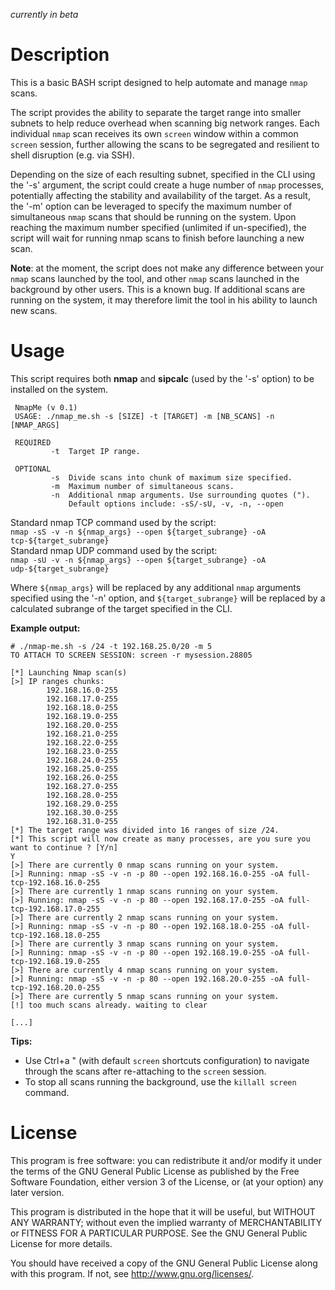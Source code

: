 _currently in beta_

Description
===========
This is a basic BASH script designed to help automate and manage `nmap` scans. 

The script provides the ability to separate the target range into smaller subnets to help reduce overhead when scanning big network ranges. Each individual `nmap` scan receives its own `screen` window within a common `screen` session, further allowing the scans to be segregated and resilient to shell disruption (e.g. via SSH). 

Depending on the size of each resulting subnet, specified in the CLI using the '-s' argument, the script could create a huge number of `nmap` processes, potentially affecting the stability and availability of the target. As a result, the '-m' option can be leveraged to specify the maximum number of simultaneous `nmap` scans that should be running on the system. Upon reaching the maximum number specified (unlimited if un-specified), the script will wait for running nmap scans to finish before launching a new scan.

__Note__: at the moment, the script does not make any difference between your `nmap` scans launched by the tool, and other `nmap` scans launched in the background by other users. This is a known bug. If additional scans are running on the system, it may therefore limit the tool in his ability to launch new scans.


Usage
=====
This script requires both __nmap__ and __sipcalc__ (used by the '-s' option) to be installed on the system.

```
 NmapMe (v 0.1) 
 USAGE: ./nmap_me.sh -s [SIZE] -t [TARGET] -m [NB_SCANS] -n [NMAP_ARGS]

 REQUIRED                                           
         -t  Target IP range.                
                                           
 OPTIONAL                                           
         -s  Divide scans into chunk of maximum size specified. 
         -m  Maximum number of simultaneous scans.              
         -n  Additional nmap arguments. Use surrounding quotes (").
             Default options include: -sS/-sU, -v, -n, --open
```

Standard nmap TCP command used by the script:   
`nmap -sS -v -n ${nmap_args} --open ${target_subrange} -oA tcp-${target_subrange}`   
Standard nmap UDP command used by the script:   
`nmap -sU -v -n ${nmap_args} --open ${target_subrange} -oA udp-${target_subrange}`   

Where `${nmap_args}` will be replaced by any additional `nmap` arguments specified using the '-n' option, and `${target_subrange}` will be replaced by a calculated subrange of the target specified in the CLI.


__Example output:__
```
# ./nmap-me.sh -s /24 -t 192.168.25.0/20 -m 5                                                    
TO ATTACH TO SCREEN SESSION: screen -r mysession.28805

[*] Launching Nmap scan(s)
[>] IP ranges chunks:
        192.168.16.0-255
        192.168.17.0-255
        192.168.18.0-255
        192.168.19.0-255
        192.168.20.0-255
        192.168.21.0-255
        192.168.22.0-255
        192.168.23.0-255
        192.168.24.0-255
        192.168.25.0-255
        192.168.26.0-255
        192.168.27.0-255
        192.168.28.0-255
        192.168.29.0-255
        192.168.30.0-255
        192.168.31.0-255
[*] The target range was divided into 16 ranges of size /24.
[*] This script will now create as many processes, are you sure you want to continue ? [Y/n]
Y
[>] There are currently 0 nmap scans running on your system.
[>] Running: nmap -sS -v -n -p 80 --open 192.168.16.0-255 -oA full-tcp-192.168.16.0-255
[>] There are currently 1 nmap scans running on your system.
[>] Running: nmap -sS -v -n -p 80 --open 192.168.17.0-255 -oA full-tcp-192.168.17.0-255
[>] There are currently 2 nmap scans running on your system.
[>] Running: nmap -sS -v -n -p 80 --open 192.168.18.0-255 -oA full-tcp-192.168.18.0-255
[>] There are currently 3 nmap scans running on your system.
[>] Running: nmap -sS -v -n -p 80 --open 192.168.19.0-255 -oA full-tcp-192.168.19.0-255
[>] There are currently 4 nmap scans running on your system.
[>] Running: nmap -sS -v -n -p 80 --open 192.168.20.0-255 -oA full-tcp-192.168.20.0-255
[>] There are currently 5 nmap scans running on your system.
[!] too much scans already. waiting to clear

[...]
```

__Tips:__
- Use Ctrl+a " (with default `screen` shortcuts configuration) to navigate through the scans after re-attaching to the `screen` session.
- To stop all scans running the background, use the `killall screen` command.



License
================================
This program is free software: you can redistribute it and/or modify it under the terms of the GNU General Public License as published by the Free Software Foundation, either version 3 of the License, or (at your option) any later version.

This program is distributed in the hope that it will be useful, but WITHOUT ANY WARRANTY; without even the implied warranty of MERCHANTABILITY or FITNESS FOR A PARTICULAR PURPOSE. See the GNU General Public License for more details.

You should have received a copy of the GNU General Public License along with this program. If not, see http://www.gnu.org/licenses/.
